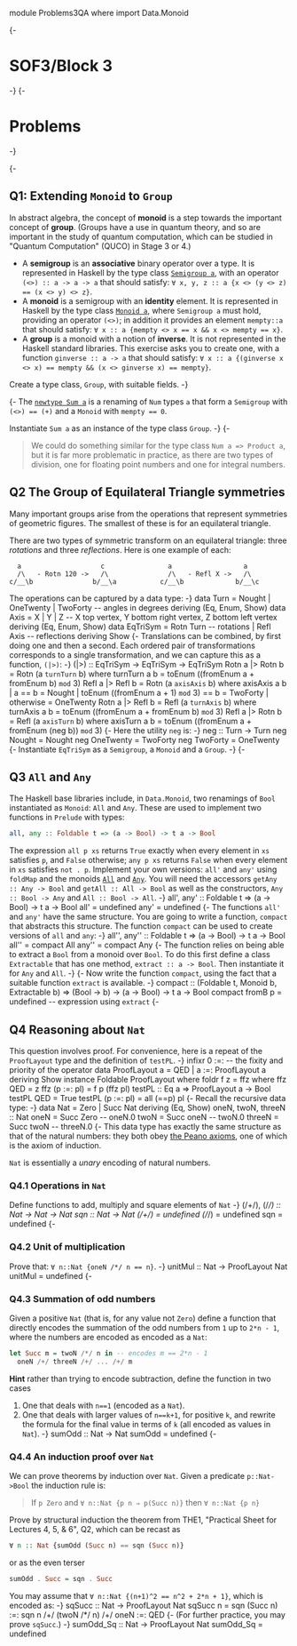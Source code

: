 module Problems3QA where
import Data.Monoid

{-
# SOF3/Block 3
-}
{-
# Problems
-}

{-
## Q1: Extending `Monoid` to `Group`

In abstract algebra, the concept of **monoid** is a step towards the
important concept of **group**. (Groups have a use in quantum theory,
and so are important in the study of quantum computation, which can be
studied in "Quantum Computation" (QUCO) in Stage 3 or 4.)
* A **semigroup** is an **associative** binary operator over a type.
  It is represented in Haskell by the type class [`Semigroup a`](https://hackage.haskell.org/package/base-4.14.1.0/docs/Prelude.html#t:Semigroup), with
  an operator `(<>) :: a -> a -> a` that should satisfy:
  `∀ x, y, z :: a {x <> (y <> z) == (x <> y) <> z}`.
* A **monoid** is a semigroup with an **identity** element.  It is
  represented in Haskell by the type class [`Monoid a`](https://hackage.haskell.org/package/base-4.14.1.0/docs/Prelude.html#t:Monoid), where
  `Semigroup a` must hold, providing an operator `(<>)`; in addition
  it provides an element `mempty::a` that should satisfy:
  `∀ x :: a {mempty <> x == x && x <> mempty == x}`.
* A **group** is a monoid with a notion of **inverse**.  It is not
  represented in the Haskell standard libraries.  This exercise asks
  you to create one, with a function `ginverse :: a -> a` that should
  satisfy:
  `∀ x :: a {(ginverse x <> x) == mempty && (x <> ginverse x) == mempty}`.

Create a type class, `Group`, with suitable fields.
-}


  
{-
The [`newtype Sum a`](https://hackage.haskell.org/package/base-4.14.1.0/docs/Data-Monoid.html#t:Sum) is a renaming of `Num` types `a` that form a `Semigroup` with `(<>) == (+)` and a `Monoid` with `mempty == 0`.

Instantiate `Sum a` as an instance of the type class `Group`.
-}
{-
> We could do something similar for the type class `Num a => Product
> a`, but it is far more problematic in practice, as there are two
> types of division, one for floating point numbers and one for
> integral numbers.

## Q2 The Group of Equilateral Triangle symmetries

Many important groups arise from the operations that represent
symmetries of geometric figures.  The smallest of these is for an
equilateral triangle.

There are two types of symmetric transform on an equilateral triangle:
three _rotations_ and three _reflections_.  Here is one example of each:
```
  a                    c                a                  a
  /\   - Rotn 120 ->   /\               /\   - Refl X ->   /\
c/__\b               b/__\a           c/__\b             b/__\c
``` 
The operations can be captured by a data type:
-}
data Turn = Nought | OneTwenty | TwoForty -- angles in degrees
  deriving (Eq, Enum, Show)
data Axis = X | Y | Z -- X top vertex, Y bottom right vertex, Z bottom left vertex
  deriving (Eq, Enum, Show)
data EqTriSym = Rotn Turn -- rotations
              | Refl Axis -- reflections
  deriving Show
{-
Translations can be combined, by first doing one and then a second.
Each ordered pair of transformations corresponds to a single
transformation, and we can capture this as a function, `(|>)`:
-}
(|>) :: EqTriSym -> EqTriSym -> EqTriSym
Rotn a |> Rotn b = Rotn (a `turnTurn` b)
  where
    turnTurn a b = toEnum ((fromEnum a + fromEnum b) `mod` 3)
Refl a |> Refl b = Rotn (a `axisAxis` b)
  where
    axisAxis a b | a == b                                 = Nought
                 | toEnum ((fromEnum a + 1) `mod` 3) == b = TwoForty
                 | otherwise                              = OneTwenty
Rotn a |> Refl b = Refl (a `turnAxis` b)
  where
    turnAxis a b = toEnum ((fromEnum a + fromEnum b) `mod` 3)
Refl a |> Rotn b = Refl (a `axisTurn` b)
  where
    axisTurn a b =  toEnum ((fromEnum a + fromEnum (neg b)) `mod` 3)
{-
Here the utility `neg` is:
-}
neg :: Turn     -> Turn
neg    Nought    = Nought
neg    OneTwenty = TwoForty
neg    TwoForty  = OneTwenty
{-
Instantiate `EqTriSym` as a `Semigroup`, a `Monoid` and a `Group`.
-}
{-
## Q3 `All` and `Any`

The Haskell base libraries include, in `Data.Monoid`, two renamings of
`Bool` instantiated as `Monoid`: `All` and `Any`.  These are used to
implement two functions in `Prelude` with types:
```haskell
all, any :: Foldable t => (a -> Bool) -> t a -> Bool
```

The expression `all p xs` returns `True` exactly when every element in
`xs` satisfies `p`, and `False` otherwise; `any p xs` returns `False`
when every element in `xs` satisfies `not . p`.  Implement your own
versions: `all'` and `any'` using `foldMap` and the monoids
[`All`](https://hackage.haskell.org/package/base-4.14.1.0/docs/Data-Monoid.html#t:All)
and
[`Any`](https://hackage.haskell.org/package/base-4.14.1.0/docs/Data-Monoid.html#t:Any).
You will need the accessors `getAny :: Any -> Bool` and `getAll :: All
-> Bool` as well as the constructors, `Any :: Bool -> Any` and `All ::
Bool -> All`.
-}
all', any' ::  Foldable t => (a -> Bool) -> t a -> Bool
all' = undefined
any' = undefined
{-
The functions `all'` and `any'` have the same structure.  You are
going to write a function, `compact` that abstracts this structure.
The function `compact` can be used to create versions of `all` and
`any`:
-}
all'', any'' :: Foldable t => (a -> Bool) -> t a -> Bool
all'' = compact All
any'' = compact Any
{-
The function relies on being able to extract a `Bool` from a monoid
over `Bool`.  To do this first define a class `Extractable` that has
one method, `extract :: a -> Bool`.  Then instantiate it for `Any` and `All`.
-}
{-
Now write the function `compact`, using the fact that a suitable
function `extract` is available.
-}
compact :: (Foldable t, Monoid b, Extractable b) => (Bool -> b) -> (a -> Bool) -> t a -> Bool
compact fromB p = undefined -- expression using `extract`
{-
## Q4 Reasoning about `Nat`

This question involves proof.  For convenience, here is a repeat of
the `ProofLayout` type and the definition of `testPL`.
-}
infixr 0 :=: -- the fixity and priority of the operator
data ProofLayout a = QED | a :=: ProofLayout a deriving Show
instance Foldable ProofLayout where
  foldr f z = ffz
    where
      ffz QED        = z
      ffz (p :=: pl) = f p (ffz pl)
testPL :: Eq a => ProofLayout a -> Bool
testPL QED        = True
testPL (p :=: pl) = all (==p) pl
{-
Recall the recursive data type:
-}
data Nat = Zero | Succ Nat deriving (Eq, Show)
oneN, twoN, threeN :: Nat
oneN   = Succ Zero -- oneN.0
twoN   = Succ oneN -- twoN.0
threeN = Succ twoN -- threeN.0
{-
This data type has exactly the same structure as that of the natural
numbers: they both obey [the Peano axioms](https://brilliant.org/wiki/peano-axioms/),
one of which is the axiom of induction.

`Nat` is essentially a _unary_ encoding of natural numbers.

### Q4.1 Operations in `Nat`
Define functions to add, multiply and square elements of `Nat`
-}
(/+/), (/*/) :: Nat -> Nat -> Nat
sqn :: Nat -> Nat
(/+/) = undefined
(/*/) = undefined
sqn   = undefined
{-
### Q4.2 Unit of multiplication
Prove that: `∀ n::Nat {oneN /*/ n == n}`.
-}
unitMul :: Nat -> ProofLayout Nat
unitMul = undefined
{-
### Q4.3 Summation of odd numbers

Given a positive `Nat` (that is, for any value not `Zero`) define a
function that directly encodes the summation of the odd numbers from
`1` up to `2*n - 1`, where the numbers are encoded as encoded as a
`Nat`:
```haskell
let Succ m = twoN /*/ n in -- encodes m == 2*n - 1 
  oneN /+/ threeN /+/ ... /+/ m
```

**Hint** rather than trying to encode subtraction, define the function
in two cases
1. One that deals with `n==1` (encoded as a `Nat`).
2. One that deals with larger values of `n==k+1`, for positive `k`,
   and rewrite the formula for the final value in terms of `k` (all
   encoded as values in `Nat`).
-}
sumOdd :: Nat -> Nat
sumOdd = undefined
{-
### Q4.4 An induction proof over `Nat`
We can prove theorems by induction over `Nat`.  Given a predicate
`p::Nat->Bool` the induction rule is:
> If `p Zero` and `∀ n::Nat {p n ⇒ p(Succ n)}` then `∀ n::Nat {p n}`

Prove by structural induction the theorem from THE1, "Practical Sheet
for Lectures 4, 5, & 6", Q2, which can be recast as
```haskell
∀ n :: Nat {sumOdd (Succ n) == sqn (Succ n)}
```
or as the even terser
```haskell
sumOdd . Succ = sqn . Succ
```
You may assume that `∀ n::Nat {(n+1)^2 == n^2 + 2*n + 1}`, which is encoded as: 
-}
sqSucc :: Nat -> ProofLayout Nat
sqSucc n = sqn (Succ n) :=: sqn n /+/ (twoN /*/ n) /+/ oneN :=: QED
{-
(For further practice, you may prove `sqSucc`.)
-}
sumOdd_Sq :: Nat -> ProofLayout Nat
sumOdd_Sq = undefined
